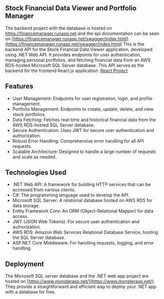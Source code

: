 ## Stock Financial Data Viewer and Portfolio Manager
The backend project with the database is hosted on https://financemanager.runasp.net and the api documentation can be seen on [https://financemanager.runasp.net/swagger/index.html](https://financemanager.runasp.net/swagger/index.html)
This is the backend API for the Stock Financial Data Viewer application, developed using .NET Web API. 
It provides endpoints for user authentication, managing personal portfolios, and fetching financial data 
from an AWS RDS-hosted Microsoft SQL Server database. This API serves as the backend for the frontend React.js application. [React Project](https://github.com/bipan1/Finance-Project)

## Features
- User Management: Endpoints for user registration, login, and profile management.
- Portfolio Management: Endpoints to create, update, delete, and view stock portfolios.
- Data Fetching: Fetches real-time and historical financial data from the AWS RDS-hosted SQL Server database.
- Secure Authentication: Uses JWT for secure user authentication and authorization.
- Robust Error Handling: Comprehensive error handling for all API requests.
- Scalable Architecture: Designed to handle a large number of requests and scale as needed.

## Technologies Used
- .NET Web API: A framework for building HTTP services that can be accessed from various clients.
- C#: The programming language used to develop the API.
- Microsoft SQL Server: A relational database hosted on AWS RDS for data storage.
- Entity Framework Core: An ORM (Object-Relational Mapper) for data access.
- JWT (JSON Web Tokens): For secure user authentication and authorization.
- AWS RDS: Amazon Web Services Relational Database Service, hosting the SQL Server database.
- ASP.NET Core Middleware: For handling requests, logging, and error handling.

## Deployment
The Microsoft SQL server database and the .NET web app project are hosted on [https://www.monsterasp.net/](https://www.monsterasp.net/). They provide a straightforward and efficient way to deploy your .NET app with a database for free. 
